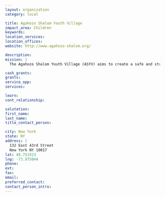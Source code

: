 ```yaml
---
layout: organization
category: local

title: Agahozo Shalom Youth Village
impact_area: Children
keywords: 
location_services: 
location_offices: 
website: http://www.agahozo-shalom.org/

description: 
mission: |
  The Agahozo Shalom Youth Village (ASYV) aims to create a safe and structured residential community for orphaned children in Rwanda. The village will be a place of hope, where traumatized youth can "dry their tears" (Agahozo) and "live in peace" (Shalom). 

cash_grants: 
grants: 
service_opp: 
services: 

learn: 
cont_relationship: 

salutation: 
first_name: 
last_name: 
title_contact_person: 

city: New York
state: NY
address: |
  132 East 43rd Street  
  New York NY 10017
lat: 40.751913
lng: -73.975044
phone: 
ext: 
fax: 
email: 
preferred_contact: 
contact_person_intro: 
---
```

